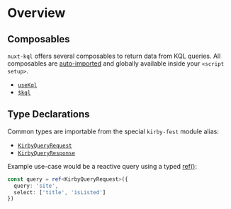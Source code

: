# Overview

## Composables

`nuxt-kql` offers several composables to return data from KQL queries. All composables are [auto-imported](https://nuxt.com/docs/guide/concepts/auto-imports) and globally available inside your `<script setup>`.

- [`useKql`](/api/use-kql)
- [`$kql`](/api/kql)

## Type Declarations

Common types are importable from the special `kirby-fest` module alias:

- [`KirbyQueryRequest`](/api/types-query-request)
- [`KirbyQueryResponse`](/api/types-query-response)

Example use-case would be a reactive query using a typed [ref()](https://vuejs.org/api/reactivity-core.html#ref):

```ts
const query = ref<KirbyQueryRequest>({
  query: 'site',
  select: ['title', 'isListed']
})
```
